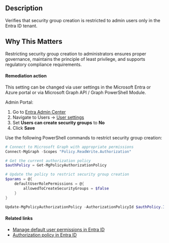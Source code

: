 ## Description

Verifies that security group creation is restricted to admin users only in the Entra ID tenant.

## Why This Matters

Restricting security group creation to administrators ensures proper governance, maintains the principle of least privilege, and supports regulatory compliance requirements.

#### Remediation action

This setting can be changed via user settings in the Microsoft Entra or Azure portal or via Microsoft Graph API / Graph PowerShell Module.

Admin Portal:

1. Go to [Entra Admin Center](https://entra.microsoft.com)
2. Navigate to Users → [User settings](https://entra.microsoft.com/#view/Microsoft_AAD_UsersAndTenants/UserManagementMenuBlade/~/UserSettings/menuId/)
3. Set **Users can create security groups** to **No**
4. Click **Save**

Use the following PowerShell commands to restrict security group creation:

```powershell
# Connect to Microsoft Graph with appropriate permissions
Connect-MgGraph -Scopes "Policy.ReadWrite.Authorization"

# Get the current authorization policy
$authPolicy = Get-MgPolicyAuthorizationPolicy

# Update the policy to restrict security group creation
$params = @{
    defaultUserRolePermissions = @{
        allowedToCreateSecurityGroups = $false
    }
}

Update-MgPolicyAuthorizationPolicy -AuthorizationPolicyId $authPolicy.Id -BodyParameter $params
```

#### Related links

- [Manage default user permissions in Entra ID](https://learn.microsoft.com/en-us/azure/active-directory/fundamentals/users-default-permissions)
- [Authorization policy in Entra ID](https://learn.microsoft.com/en-us/graph/api/resources/authorizationpolicy)